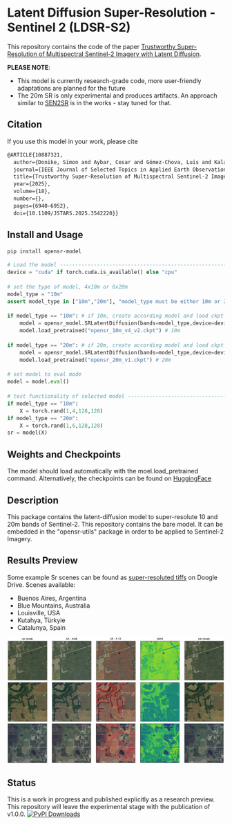 

# Latent Diffusion Super-Resolution - Sentinel 2 (LDSR-S2)
This repository contains the code of the paper [Trustworthy Super-Resolution of Multispectral Sentinel-2 Imagery with Latent Diffusion](https://ieeexplore.ieee.org/abstract/document/10887321).  

**PLEASE NOTE**:
- This model is currently research-grade code, more user-friendly adaptations are planned for the future
- The 20m SR is only experimental and produces artifacts. An approach similar to [SEN2SR](https://github.com/ESAOpenSR/SEN2SR/tree/main) is in the works - stay tuned for that.

## Citation
If you use this model in your work, please cite  
```tex
@ARTICLE{10887321,
  author={Donike, Simon and Aybar, Cesar and Gómez-Chova, Luis and Kalaitzis, Freddie},
  journal={IEEE Journal of Selected Topics in Applied Earth Observations and Remote Sensing}, 
  title={Trustworthy Super-Resolution of Multispectral Sentinel-2 Imagery With Latent Diffusion}, 
  year={2025},
  volume={18},
  number={},
  pages={6940-6952},
  doi={10.1109/JSTARS.2025.3542220}}
```

## Install and Usage
```bash
pip install opensr-model
```
```python
# Load the model --------------------------------------------------------------
device = "cuda" if torch.cuda.is_available() else "cpu"

# set the type of model, 4x10m or 6x20m
model_type = "10m"
assert model_type in ["10m","20m"], "model_type must be either 10m or 20m"

if model_type == "10m": # if 10m, create according model and load ckpt
    model = opensr_model.SRLatentDiffusion(bands=model_type,device=device) # 10m
    model.load_pretrained("opensr_10m_v4_v2.ckpt") # 10m

if model_type == "20m": # if 20m, create according model and load ckpt
    model = opensr_model.SRLatentDiffusion(bands=model_type,device=device) # 20m
    model.load_pretrained("opensr_20m_v1.ckpt") # 20m

# set model to eval mode
model = model.eval()

# test functionality of selected model --------------------------------------------
if model_type == "10m":
    X = torch.rand(1,4,128,128)
if model_type == "20m":
    X = torch.rand(1,6,128,128)
sr = model(X)
```

## Weights and Checkpoints
The model should load automatically with the moel.load_pretrained command. Alternatively, the checkpoints can be found on [HuggingFace](https://huggingface.co/simon-donike/RS-SR-LTDF/tree/main)

## Description
This package contains the latent-diffusion model to super-resolute 10 and 20m bands of Sentinel-2. This repository contains the bare model. It can be embedded in the "opensr-utils" package in order to be applied to Sentinel-2 Imagery. 
## Results Preview
Some example Sr scenes can be found as [super-resoluted tiffs](https://drive.google.com/drive/folders/1OBgYS6c8Kpe_JuGzWOQwOK6UYwhm-3Vh?usp=drive_link) on Doogle Drive. Scenes available:
- Buenos Aires, Argentina  
- Blue Mountains, Australia  
- Louisville, USA  
- Kutahya, Türkyie  
- Catalunya, Spain  

![example](resources/example.png)




## Status
This is a work in progress and published explicitly as a research preview. This repository will leave the experimental stage with the publication of v1.0.0. 
[![PyPI Downloads](https://static.pepy.tech/badge/opensr-model)](https://pepy.tech/projects/opensr-model)
